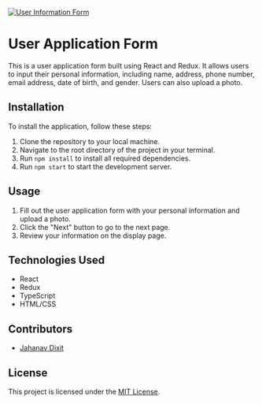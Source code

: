 [![User Information Form](https://img.shields.io/badge/On%20Netlify-LIVE-green?style=for-the-badge)](https://main--iridescent-mochi-97f5b1.netlify.app/)
# User Application Form

This is a user application form built using React and Redux. It allows users to input their personal information, including name, address, phone number, email address, date of birth, and gender. Users can also upload a photo.

## Installation

To install the application, follow these steps:

1. Clone the repository to your local machine.
2. Navigate to the root directory of the project in your terminal.
3. Run `npm install` to install all required dependencies.
4. Run `npm start` to start the development server.

## Usage

1. Fill out the user application form with your personal information and upload a photo.
2. Click the "Next" button to go to the next page.
3. Review your information on the display page.

## Technologies Used

- React
- Redux
- TypeScript
- HTML/CSS

## Contributors

- [Jahanav Dixit](https://github.com/JahanavDixit)

## License

This project is licensed under the [MIT License](https://opensource.org/licenses/MIT).
